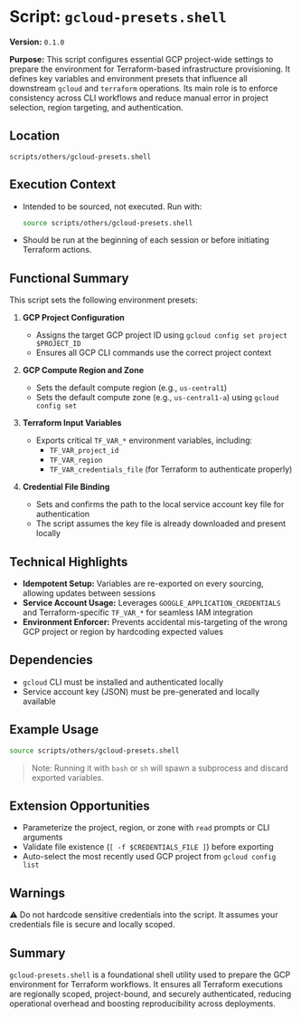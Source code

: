 # Script: `gcloud-presets.shell`

**Version:** `0.1.0`

**Purpose:**
This script configures essential GCP project-wide settings to prepare the environment for Terraform-based infrastructure provisioning. It defines key variables and environment presets that influence all downstream `gcloud` and `terraform` operations. Its main role is to enforce consistency across CLI workflows and reduce manual error in project selection, region targeting, and authentication.

## Location
`scripts/others/gcloud-presets.shell`

## Execution Context
- Intended to be sourced, not executed. Run with:
  ```bash
  source scripts/others/gcloud-presets.shell
  ```
- Should be run at the beginning of each session or before initiating Terraform actions.

## Functional Summary
This script sets the following environment presets:

1. **GCP Project Configuration**
   - Assigns the target GCP project ID using `gcloud config set project $PROJECT_ID`
   - Ensures all GCP CLI commands use the correct project context

2. **GCP Compute Region and Zone**
   - Sets the default compute region (e.g., `us-central1`)
   - Sets the default compute zone (e.g., `us-central1-a`) using `gcloud config set`

3. **Terraform Input Variables**
   - Exports critical `TF_VAR_*` environment variables, including:
     - `TF_VAR_project_id`
     - `TF_VAR_region`
     - `TF_VAR_credentials_file` (for Terraform to authenticate properly)

4. **Credential File Binding**
   - Sets and confirms the path to the local service account key file for authentication
   - The script assumes the key file is already downloaded and present locally

## Technical Highlights
- **Idempotent Setup:** Variables are re-exported on every sourcing, allowing updates between sessions
- **Service Account Usage:** Leverages `GOOGLE_APPLICATION_CREDENTIALS` and Terraform-specific `TF_VAR_*` for seamless IAM integration
- **Environment Enforcer:** Prevents accidental mis-targeting of the wrong GCP project or region by hardcoding expected values

## Dependencies
- `gcloud` CLI must be installed and authenticated locally
- Service account key (JSON) must be pre-generated and locally available

## Example Usage
```bash
source scripts/others/gcloud-presets.shell
```
> Note: Running it with `bash` or `sh` will spawn a subprocess and discard exported variables.

## Extension Opportunities
- Parameterize the project, region, or zone with `read` prompts or CLI arguments
- Validate file existence (`[ -f $CREDENTIALS_FILE ]`) before exporting
- Auto-select the most recently used GCP project from `gcloud config list`

## Warnings
⚠️ Do not hardcode sensitive credentials into the script. It assumes your credentials file is secure and locally scoped.

## Summary
`gcloud-presets.shell` is a foundational shell utility used to prepare the GCP environment for Terraform workflows. It ensures all Terraform executions are regionally scoped, project-bound, and securely authenticated, reducing operational overhead and boosting reproducibility across deployments.
